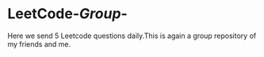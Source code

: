 # LeetCode-_Group_-
Here we send 5 Leetcode questions daily.This is again a group repository of my friends and me.
